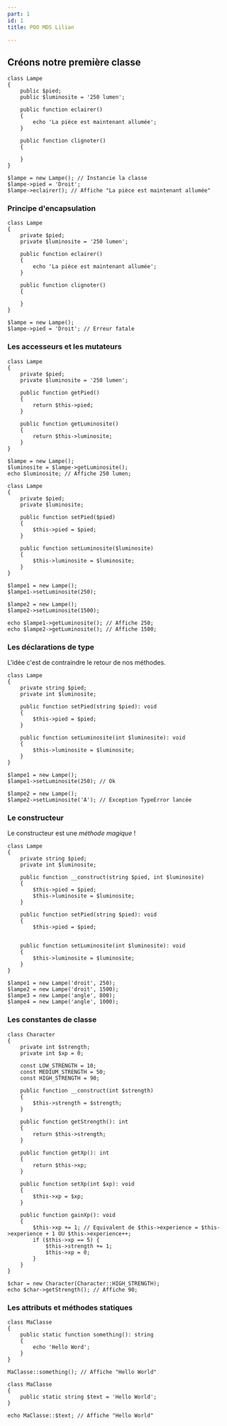 ```yaml
---
part: 1
id: 1
title: POO MDS Lilian

---
```

## Créons notre première classe

    class Lampe
    {
        public $pied;
        public $luminosite = '250 lumen';
        
        public function eclairer()
        {
        	echo 'La pièce est maintenant allumée';
        }
        
        public function clignoter()
        {
        
        }
    }
     
    $lampe = new Lampe(); // Instancie la classe
    $lampe->pied = 'Droit';
    $lampe->eclairer(); // Affiche "La pièce est maintenant allumée"

### Principe d'encapsulation

    class Lampe
    {
        private $pied;
        private $luminosite = '250 lumen';
        
        public function eclairer()
        {
        	echo 'La pièce est maintenant allumée';
        }
        
        public function clignoter()
        {
        
        }
    }
     
    $lampe = new Lampe();
    $lampe->pied = 'Droit'; // Erreur fatale

### **Les accesseurs et les mutateurs**

    class Lampe
    {
        private $pied;
        private $luminosite = '250 lumen';
        
        public function getPied()
        {
        	return $this->pied;
        }
        
        public function getLuminosite()
        {
        	return $this->luminosite;
        }
    }
     
    $lampe = new Lampe();
    $luminosite = $lampe->getLuminosite();
    echo $luminosite; // Affiche 250 lumen;
    
    class Lampe
    {
        private $pied;
        private $luminosite;
        
        public function setPied($pied)
        {
        	$this->pied = $pied;
        }
        
        public function setLuminosite($luminosite)
        {
        	$this->luminosite = $luminosite;
        }
    }
     
    $lampe1 = new Lampe();
    $lampe1->setLuminosite(250);
     
    $lampe2 = new Lampe();
    $lampe2->setLuminosite(1500);
     
    echo $lampe1->getLuminosite(); // Affiche 250;
    echo $lampe2->getLuminosite(); // Affiche 1500;

### Les déclarations de type

L'idée c'est de contraindre le retour de nos méthodes.

    class Lampe
    {
        private string $pied;
        private int $luminosite;
        
        public function setPied(string $pied): void
        {
        	$this->pied = $pied;
        }
        
        public function setLuminosite(int $luminosite): void
        {
        	$this->luminosite = $luminosite;
        }
    }
     
    $lampe1 = new Lampe();
    $lampe1->setLuminosite(250); // Ok
     
    $lampe2 = new Lampe();
    $lampe2->setLuminosite('A'); // Exception TypeError lancée

### Le constructeur

Le constructeur est une _méthode magique_ !

    class Lampe
    {
        private string $pied;
        private int $luminosite;
        
        public function __construct(string $pied, int $luminosite)
        {
        	$this->pied = $pied;
            $this->luminosite = $luminosite;
        }
        
        public function setPied(string $pied): void
        {
        	$this->pied = $pied;
        
        
        public function setLuminosite(int $luminosite): void
        {
        	$this->luminosite = $luminosite;
        }
    }
     
    $lampe1 = new Lampe('droit', 250);
    $lampe2 = new Lampe('droit', 1500);
    $lampe3 = new Lampe('angle', 800);
    $lampe4 = new Lampe('angle', 1000);

### Les constantes de classe

    class Character
    {
        private int $strength;
        private int $xp = 0;
        
        const LOW_STRENGTH = 10;
        const MEDIUM_STRENGTH = 50;
        const HIGH_STRENGTH = 90;
     
        public function __construct(int $strength)
        {
            $this->strength = $strength;
        }
     
        public function getStrength(): int
        {
            return $this->strength;
        }
     
        public function getXp(): int
        {
            return $this->xp;
        }
     
        public function setXp(int $xp): void
        {
            $this->xp = $xp;
        }
     
        public function gainXp(): void
        {
            $this->xp += 1; // Equivalent de $this->experience = $this->experience + 1 OU $this->experience++;
            if ($this->xp == 5) {
                $this->strength += 1;
                $this->xp = 0;
            }
        }
    }
     
    $char = new Character(Character::HIGH_STRENGTH);
    echo $char->getStrength(); // Affiche 90;

### Les attributs et méthodes statiques

    class MaClasse
    {
        public static function something(): string
        {
            echo 'Hello Word';
        }
    }
     
    MaClasse::something(); // Affiche "Hello World"

    class MaClasse
    {
        public static string $text = 'Hello World';
    }
     
    echo MaClasse::$text; // Affiche "Hello World"